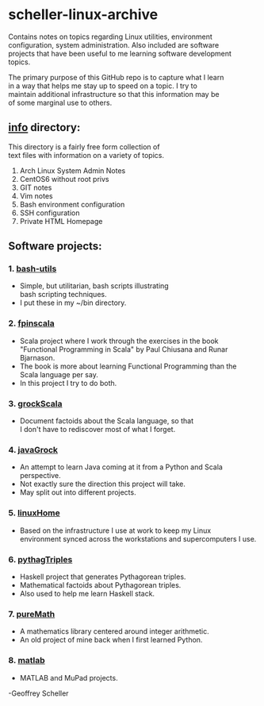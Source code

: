 # scheller-linux-archive

Contains notes on topics regarding Linux utilities, environment<br>
configuration, system administration.  Also included are software<br>
projects that have been useful to me learning software development<br>
topics.

The primary purpose of this GitHub repo is to capture what I learn<br>
in a way that helps me stay up to speed on a topic.  I try to<br>
maintain additional infrastructure so that this information may be<br>
of some marginal use to others.

## [info](info/) directory:

This directory is a fairly free form collection of<br>
text files with information on a variety of topics.

1. Arch Linux System Admin Notes
2. CentOS6 without root privs
3. GIT notes
4. Vim notes
5. Bash environment configuration
6. SSH configuration
7. Private HTML Homepage 

## Software projects:

### 1. [bash-utils](bash-utils/)
* Simple, but utilitarian, bash scripts illustrating<br>
  bash scripting techniques.
* I put these in my ~/bin directory.

### 2. [fpinscala](fpinscala/)
* Scala project where I work through the exercises in the book<br>
  "Functional Programming in Scala" by Paul Chiusana and Runar
  Bjarnason.
* The book is more about learning Functional Programming than the<br>
  Scala language per say.
* In this project I try to do both.

### 3. [grockScala](grockScala/)
* Document factoids about the Scala language, so that<br>
  I don't have to rediscover most of what I forget.

### 4. [javaGrock](javaGrock/)
* An attempt to learn Java coming at it from a Python and Scala
  perspective.
* Not exactly sure the direction this project will take.
* May split out into different projects.

### 5. [linuxHome](linuxHome/)
* Based on the infrastructure I use at work to keep my Linux<br>
  environment synced across the workstations and supercomputers I use.

### 6. [pythagTriples](pythagTriples/)
* Haskell project that generates Pythagorean triples.
* Mathematical factoids about Pythagorean triples.
* Also used to help me learn Haskell stack.

### 7. [pureMath](pureMath/)
* A mathematics library centered around integer arithmetic.
* An old project of mine back when I first learned Python.

### 8. [matlab](matlab/)
* MATLAB and MuPad projects.

-Geoffrey Scheller
